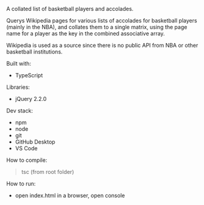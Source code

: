 A collated list of basketball players and accolades.

Querys Wikipedia pages for various lists of accolades for basketball players (mainly in the NBA),
and collates them to a single matrix,
using the page name for a player as the key in the combined associative array.

Wikipedia is used as a source since there is no public API from NBA or other basketball institutions.

Built with:
- TypeScript

Libraries:
- jQuery 2.2.0

Dev stack:
- npm
- node
- git
- GitHub Desktop
- VS Code

How to compile:
> tsc
(from root folder)

How to run:
- open index.html in a browser, open console
